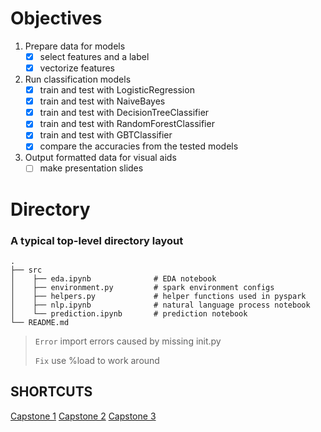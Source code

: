 # Objectives
1. Prepare data for models
    - [x] select features and a label
    - [x] vectorize features
2. Run classification models
    - [x] train and test with LogisticRegression
    - [x] train and test with NaiveBayes
    - [x] train and test with DecisionTreeClassifier
    - [x] train and test with RandomForestClassifier
    - [x] train and test with GBTClassifier
    - [x] compare the accuracies from the tested models
3. Output formatted data for visual aids
    - [ ] make presentation slides
    
# Directory

### A typical top-level directory layout

    .
    ├── src     
    │    ├── eda.ipynb              # EDA notebook
    │    ├── environment.py         # spark environment configs
    │    ├── helpers.py             # helper functions used in pyspark
    │    ├── nlp.ipynb              # natural language process notebook
    │    └── prediction.ipynb       # prediction notebook
    └── README.md


> `Error` import errors caused by missing init.py 
>
> `Fix` use %load to work around

## SHORTCUTS
[Capstone 1](https://github.com/0xd5dc/amazon-review-validator/blob/master/Capstone%201/README.md)
[Capstone 2](https://github.com/0xd5dc/amazon-review-validator/blob/master/Capstone%202/README.md)
[Capstone 3](https://github.com/0xd5dc/amazon-review-validator/blob/master/Capstone%203/README.md)